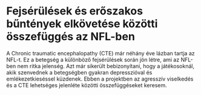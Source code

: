 # Fejsérülések és erőszakos bűntények elkövetése közötti összefüggés az NFL-ben
A Chronic traumatic encephalopathy (CTE) már néhány éve lázban tartja az NFL-t. Ez a betegség a különböző fejsérülések során jön létre, ami az NFL-ben nem ritka jelenség. Azt már sikerült bebizonyítani, hogy a játékosoknál, akik szenvednek a betegségben gyakran depresszióval és emlékezetkieséssel küzdenek.
Ebben a projektben az agresszív viselkedés és a CTE lehetséges jelenléte közötti összefüggéseket keresem.
